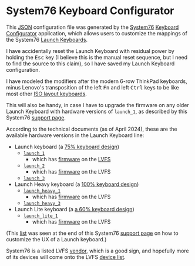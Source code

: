 # System76 Keyboard Configurator

This [JSON](https://en.wikipedia.org/wiki/JSON) configuration file was
generated by the [System76](https://en.wikipedia.org/wiki/System76)
[Keyboard Configurator](https://system76.com/accessories/launch/download)
application, which allows users to customize the mappings of the System76
[Launch Keyboards](https://system76.com/accessories/launch).

I have accidentally reset the Launch Keyboard with residual power by holding
the <kbd>Esc</kbd> key (I believe this is the manual reset sequence, but I need
to find the source to this claim), so I have saved my Launch Keyboard
configuration.

I have modeled the modifiers after the modern 6-row ThinkPad keyboards, minus
Lenovo's transposition of the left <kbd>Fn</kbd> and left <kbd>Ctrl</kbd> keys
to be like most other [ISO layout keyboards](https://en.wikipedia.org/wiki/Keyboard_layout#Physical_layouts).

This will also be handy, in case I have to upgrade the firmware on any older
Launch Keyboard with hardware versions of `launch_1`, as described by this
System76 [support page](https://support.system76.com/articles/launch_2-firmware-update/).

According to the technical documents (as of April 2024), these are the available hardware
versions in the Launch Keyboard line:

* Launch keyboard (a [75% keyboard design](https://deskthority.net/wiki/75%25))
    * [`launch_1`](https://tech-docs.system76.com/models/launch_1/README.html)
        * which has [firmware](https://fwupd.org/lvfs/devices/com.system76.launch_1.firmware) on the [LVFS](https://en.wikipedia.org/wiki/Fwupd#Linux_Vendor_Firmware_Service)
    * [`launch_2`](https://tech-docs.system76.com/models/launch_2/README.html)
        * which has [firmware](https://fwupd.org/lvfs/devices/com.system76.launch_2.firmware) on the LVFS
    * [`launch_3`](https://tech-docs.system76.com/models/launch_3/README.html)
* Launch Heavy keyboard (a [100% keyboard design](https://deskthority.net/wiki/100%25))
    * [`launch_heavy_1`](https://tech-docs.system76.com/models/launch_heavy_1/README.html)
        * which has [firmware](https://fwupd.org/lvfs/devices/com.system76.launch_heavy_1.firmware) on the LVFS
    * [`launch_heavy_3`](https://tech-docs.system76.com/models/launch_heavy_3/README.html)
* Launch Lite keyboard (a [a 60% keyboard design](https://deskthority.net/wiki/60%25))
    * [`launch_lite_1`](https://tech-docs.system76.com/models/launch_lite_1/README.html)
        * which has [firmware](https://fwupd.org/lvfs/devices/com.system76.launch_lite_1.firmware) on the LVFS

(This [list](https://support.system76.com/articles/launch-keyboard/#tech-docs)
was seen at the end of this System76
[support page](https://support.system76.com/articles/launch-keyboard/#tech-docs)
on how to customize the UX of a Launch keyboard.)

System76 is a listed LVFS [vendor](https://fwupd.org/lvfs/vendors/#system76),
which is a good sign, and hopefully more of its devices will come onto the LVFS
[device list](https://fwupd.org/lvfs/devices/).


